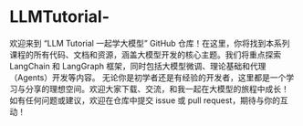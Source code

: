 # LLMTutorial-
欢迎来到 “LLM Tutorial 一起学大模型” GitHub 仓库！在这里，你将找到本系列课程的所有代码、文档和资源，涵盖大模型开发的核心主题。我们将重点探索 LangChain 和 LangGraph 框架，同时包括大模型微调、理论基础和代理（Agents）开发等内容。  无论你是初学者还是有经验的开发者，这里都是一个学习与分享的理想空间。欢迎大家下载、交流，和我一起在大模型的旅程中成长！  如有任何问题或建议，欢迎在仓库中提交 issue 或 pull request，期待与你的互动！
